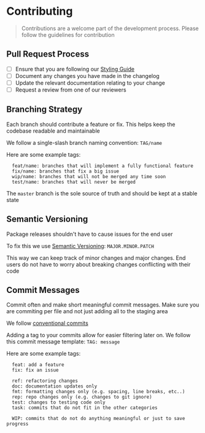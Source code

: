 # Contributing

> Contributions are a welcome part of the development process. Please follow the guidelines for contribution

## Pull Request Process

- [ ] Ensure that you are following our [Styling Guide](STYLING.md)
- [ ] Document any changes you have made in the changelog
- [ ] Update the relevant documentation relating to your change
- [ ] Request a review from one of our reviewers

## Branching Strategy

Each branch should contribute a feature or fix. This helps keep the codebase readable and maintainable

We follow a single-slash branch naming convention: `TAG/name`

Here are some example tags:

```
  feat/name: branches that will implement a fully functional feature
  fix/name: branches that fix a big issue
  wip/name: branches that will not be merged any time soon
  test/name: branches that will never be merged
```

The `master` branch is the sole source of truth and should be kept at a stable state

## Semantic Versioning

Package releases shouldn't have to cause issues for the end user

To fix this we use [Semantic Versioning](https://semver.org/): `MAJOR.MINOR.PATCH`

This way we can keep track of minor changes and major changes. End users do not have to worry about breaking changes conflicting with their code

## Commit Messages

Commit often and make short meaningful commit messages. Make sure you are commiting per file and not just adding all to the staging area

We follow [conventional commits](https://www.conventionalcommits.org/en/v1.0.0/)

Adding a tag to your commits allow for easier filtering later on. We follow this commit message template: `TAG: message`

Here are some example tags:

```
  feat: add a feature
  fix: fix an issue

  ref: refactoring changes
  doc: documentation updates only
  fmt: formatting changes only (e.g. spacing, line breaks, etc..)
  rep: repo changes only (e.g. changes to git ignore)
  test: changes to testing code only
  task: commits that do not fit in the other categories

  WIP: commits that do not do anything meaningful or just to save progress
```
